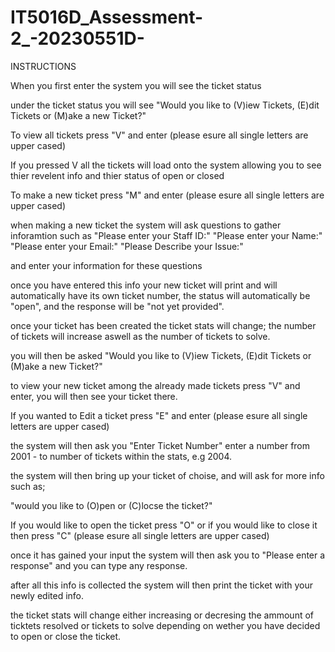 # IT5016D_Assessment-2_-20230551D-
INSTRUCTIONS

When you first enter the system you will see the ticket status 

under the ticket status you will see "Would you like to (V)iew Tickets, (E)dit Tickets or (M)ake a new Ticket?"

To view all tickets press "V" and enter (please esure all single letters are upper cased) 

If you pressed V all the tickets will load onto the system allowing you to see thier revelent info and thier status of open or closed 

To make a new ticket press "M" and enter (please esure all single letters are upper cased)

when making a new ticket the system will ask questions to gather inforamtion such as
"Please enter your Staff ID:"
"Please enter your Name:"
"Please enter your Email:"
"Please Describe your Issue:"

and enter your information for these questions 

once you have entered this info your new ticket will print and will automatically have its own ticket number, the status will automatically be "open", and the response will be "not yet provided". 

once your ticket has been created the ticket stats will change; the number of tickets will increase aswell as the number of tickets to solve. 

you will then be asked "Would you like to (V)iew Tickets, (E)dit Tickets or (M)ake a new Ticket?"

to view your new ticket among the already made tickets press "V" and enter, you will then see your ticket there. 

If you wanted to Edit a ticket press "E" and enter (please esure all single letters are upper cased)

the system will then ask you "Enter Ticket Number" enter a number from 2001 - to number of tickets within the stats, e.g 2004. 

the system will then bring up your ticket of choise, and will ask for more info such as;  

"would you like to (O)pen or (C)locse the ticket?"

If you would like to open the ticket press "O" or if you would like to close it then press "C" (please esure all single letters are upper cased)

once it has gained your input the system will then ask you to "Please enter a response" and you can type any response. 

after all this info is collected the system will then print the ticket with your newly edited info.

the ticket stats will change either increasing or decresing the ammount of ticktets resolved or tickets to solve depending on wether you have decided to open or close the ticket. 
